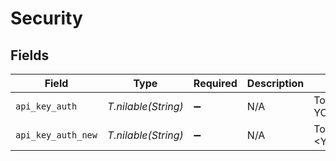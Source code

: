 # Security


## Fields

| Field                | Type                 | Required             | Description          | Example              |
| -------------------- | -------------------- | -------------------- | -------------------- | -------------------- |
| `api_key_auth`       | *T.nilable(String)*  | :heavy_minus_sign:   | N/A                  | Token YOUR_API_KEY   |
| `api_key_auth_new`   | *T.nilable(String)*  | :heavy_minus_sign:   | N/A                  | Token <YOUR_API_KEY> |